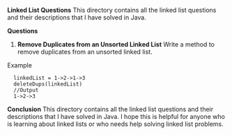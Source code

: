 <b>Linked List Questions</b>
This directory contains all the linked list questions and their descriptions that I have solved in Java.

<b>Questions</b> 
1. <b>Remove Duplicates from an Unsorted Linked List</b>
Write a method to remove duplicates from an unsorted linked list.

Example

      linkedList = 1->2->1->3
      deleteDups(linkedList)
      //Output
      1->2->3
      


<b>Conclusion</b>
This directory contains all the linked list questions and their descriptions that I have solved in Java. I hope this is helpful for anyone who is learning about linked lists or who needs help solving linked list problems.
